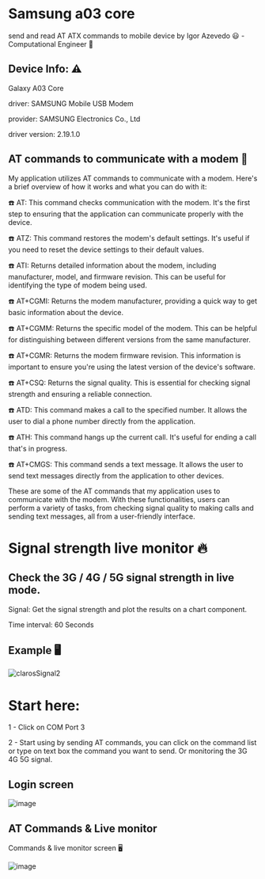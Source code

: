 # Samsung a03 core
send and read AT ATX commands to mobile device
by Igor Azevedo :smiley: - Computational Engineer :rocket:


## Device Info: :warning:

Galaxy A03 Core

driver: SAMSUNG Mobile USB Modem

provider: SAMSUNG Electronics Co., Ltd

driver version: 2.19.1.0


## AT commands to communicate with a modem 📱 

My application utilizes AT commands to communicate with a modem. Here's a brief overview of how it works and what you can do with it:

☎️ AT: This command checks communication with the modem. It's the first step to ensuring that the application can communicate properly with the device.

☎️ ATZ: This command restores the modem's default settings. It's useful if you need to reset the device settings to their default values.

☎️ ATI: Returns detailed information about the modem, including manufacturer, model, and firmware revision. This can be useful for identifying the type of modem being used.

☎️ AT+CGMI: Returns the modem manufacturer, providing a quick way to get basic information about the device.

☎️ AT+CGMM: Returns the specific model of the modem. This can be helpful for distinguishing between different versions from the same manufacturer.

☎️ AT+CGMR: Returns the modem firmware revision. This information is important to ensure you're using the latest version of the device's software.

☎️ AT+CSQ: Returns the signal quality. This is essential for checking signal strength and ensuring a reliable connection.

☎️ ATD<number>: This command makes a call to the specified number. It allows the user to dial a phone number directly from the application.

☎️ ATH: This command hangs up the current call. It's useful for ending a call that's in progress.

☎️ AT+CMGS: This command sends a text message. It allows the user to send text messages directly from the application to other devices.

These are some of the AT commands that my application uses to communicate with the modem. With these functionalities, users can perform a variety of tasks, from checking signal quality to making calls and sending text messages, all from a user-friendly interface.


# Signal strength live monitor :fire:  

## Check the 3G / 4G / 5G signal strength in live mode.

Signal: Get the signal strength and plot the results on a chart component.

Time interval: 60 Seconds

## Example 🖥️  

![clarosSignal2](https://github.com/DanDevel/Samsung-a03-core/assets/65668317/1820dd4d-1731-433c-9053-ff03c34114e3)



# Start here:

1 - Click on COM Port 3

2 - Start using by sending AT commands, you can click on the command list or type on text box the command you want to send. Or monitoring the 3G 4G 5G signal.


## Login screen

![image](https://github.com/DanDevel/Samsung-a03-core/assets/65668317/3515cdc2-aaa5-4ab7-aaaf-b1fb3cb5b94c)



## AT Commands & Live monitor

Commands & live monitor screen 🖥️  

![image](https://github.com/DanDevel/Samsung-a03-core/assets/65668317/d78fea4b-734d-40f6-a205-606b34bc8d3e)








